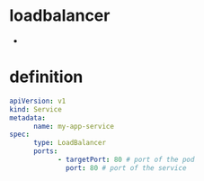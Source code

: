 # loadbalancer
-

# definition
```yaml
apiVersion: v1
kind: Service
metadata:
      name: my-app-service
spec:
      type: LoadBalancer
      ports:
            - targetPort: 80 # port of the pod
              port: 80 # port of the service
```